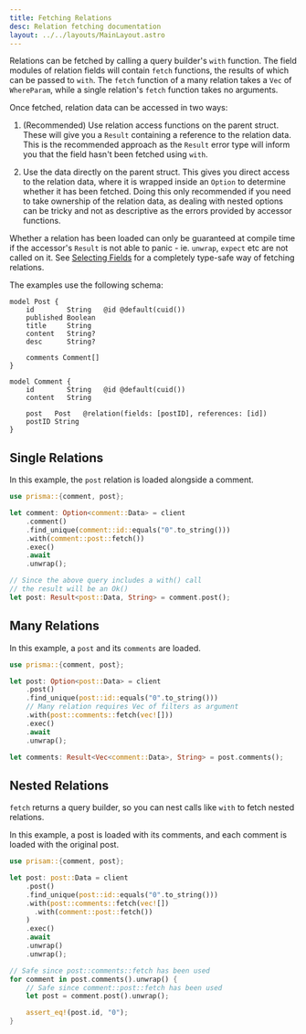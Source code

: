 ```yaml
---
title: Fetching Relations
desc: Relation fetching documentation
layout: ../../layouts/MainLayout.astro
---
```


Relations can be fetched by calling a query builder's `with` function.
The field modules of relation fields will contain `fetch` functions, the results of which can be passed to `with`.
The `fetch` function of a many relation takes a `Vec` of `WhereParam`, while a single relation's `fetch` function takes no arguments.

Once fetched, relation data can be accessed in two ways:
1. (Recommended) Use relation access functions on the parent struct.
These will give you a `Result` containing a reference to the relation data.
This is the recommended approach as the `Result` error type will inform you that the field hasn't been fetched using `with`.

2. Use the data directly on the parent struct.
This gives you direct access to the relation data, where it is wrapped inside an `Option` to determine whether it has been fetched.
Doing this only recommended if you need to take ownership of the relation data, as dealing with nested options can be tricky and not as descriptive as the errors provided by accessor functions.

Whether a relation has been loaded can only be guaranteed at compile time if the accessor's `Result` is not able to panic - ie. `unwrap`, `expect` etc are not called on it.
See [Selecting Fields](select) for a completely type-safe way of fetching relations.

The examples use the following schema:

```prisma
model Post {
    id        String   @id @default(cuid())
    published Boolean
    title     String
    content   String?
    desc      String?

    comments Comment[]
}

model Comment {
    id        String   @id @default(cuid())
    content   String

    post   Post   @relation(fields: [postID], references: [id])
    postID String
}
```

## Single Relations

In this example, the `post` relation is loaded alongside a comment.

```rust
use prisma::{comment, post};

let comment: Option<comment::Data> = client
    .comment()
    .find_unique(comment::id::equals("0".to_string()))
    .with(comment::post::fetch())
    .exec()
    .await
    .unwrap();

// Since the above query includes a with() call
// the result will be an Ok()
let post: Result<post::Data, String> = comment.post();
```

## Many Relations

In this example, a `post` and its `comments` are loaded.

```rust
use prisma::{comment, post};

let post: Option<post::Data> = client
    .post()
    .find_unique(post::id::equals("0".to_string()))
    // Many relation requires Vec of filters as argument
    .with(post::comments::fetch(vec![]))
    .exec()
    .await
    .unwrap();

let comments: Result<Vec<comment::Data>, String> = post.comments();
```

## Nested Relations

`fetch` returns a query builder, so you can nest calls like `with` to fetch nested relations.

In this example, a post is loaded with its comments, and each comment is loaded with the original post.

```rust
use prisam::{comment, post};

let post: post::Data = client
    .post()
    .find_unique(post::id::equals("0".to_string()))
    .with(post::comments::fetch(vec![])
      .with(comment::post::fetch())
    )
    .exec()
    .await
    .unwrap()
    .unwrap();

// Safe since post::comments::fetch has been used
for comment in post.comments().unwrap() {
    // Safe since comment::post::fetch has been used
    let post = comment.post().unwrap();

    assert_eq!(post.id, "0");
}
```
